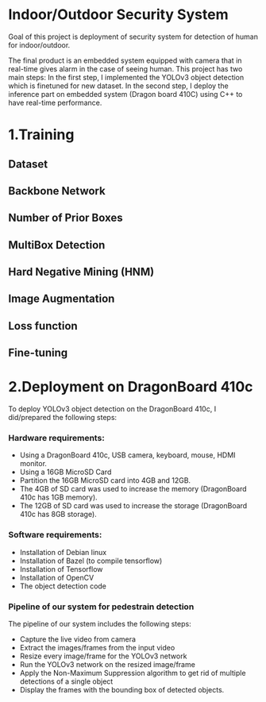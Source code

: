 
# Indoor/Outdoor Security System

Goal of this project is deployment of security system for detection of human for indoor/outdoor. 

The final product is an embedded system equipped with camera that in real-time gives alarm in the case of seeing human. 
This project has two main steps: 
In the first step, I implemented the YOLOv3 object detection which is finetuned for new dataset.
In the second step, I deploy the inference part on embedded system (Dragon board 410C) using C++ to 
have real-time performance. 



# 1.Training 

## Dataset


## Backbone Network




## Number of Prior Boxes



## MultiBox Detection



## Hard Negative Mining (HNM)


## Image Augmentation



## Loss function




## Fine-tuning





# 2.Deployment on DragonBoard 410c
To deploy YOLOv3 object detection on the DragonBoard 410c, I did/prepared the following steps:


### Hardware requirements:
- Using a DragonBoard 410c, USB camera, keyboard, mouse, HDMI monitor.
- Using a 16GB MicroSD Card
- Partition the 16GB MicroSD card into 4GB and 12GB.
- The 4GB of SD card was used to increase the memory (DragonBoard 410c has 1GB memory).
- The 12GB of SD card was used to increase the storage (DragonBoard 410c has 8GB storage).


### Software requirements:
- Installation of Debian linux
- Installation of Bazel (to compile tensorflow)
- Installation of Tensorflow 
- Installation of OpenCV
- The object detection code


### Pipeline of our system for pedestrain detection
The pipeline of our system includes the following steps:

- Capture the live video from camera 
- Extract the images/frames from the input video 
- Resize every image/frame for the YOLOv3 network
- Run the YOLOv3 network on the resized image/frame
- Apply the Non-Maximum Suppression algorithm to get rid of multiple detections of a single object
- Display the frames with the bounding box of detected objects.















 
